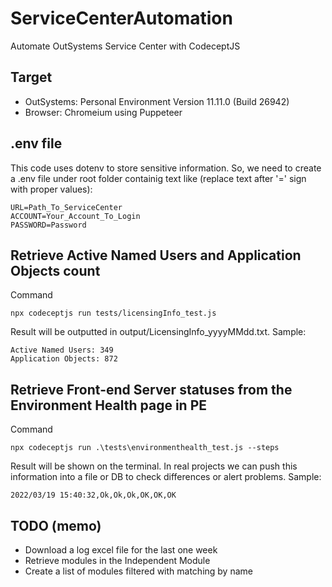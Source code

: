 # ServiceCenterAutomation
Automate OutSystems Service Center with CodeceptJS

## Target
- OutSystems: Personal Environment Version 11.11.0 (Build 26942)
- Browser: Chromeium using Puppeteer

## .env file
This code uses dotenv to store sensitive information.
So, we need to create a .env file under root folder containig text like (replace text after '=' sign with proper values):
```
URL=Path_To_ServiceCenter
ACCOUNT=Your_Account_To_Login
PASSWORD=Password
```

## Retrieve Active Named Users and Application Objects count
Command
```
npx codeceptjs run tests/licensingInfo_test.js
```

Result will be outputted in output/LicensingInfo_yyyyMMdd.txt.
Sample:
```
Active Named Users: 349
Application Objects: 872
```

## Retrieve Front-end Server statuses from the Environment Health page in PE
Command
```
npx codeceptjs run .\tests\environmenthealth_test.js --steps
```

Result will be shown on the terminal.
In real projects we can push this information into a file or DB to check differences or alert problems.
Sample:
```
2022/03/19 15:40:32,Ok,Ok,Ok,OK,OK,OK
```

## TODO (memo)
- Download a log excel file for the last one week
- Retrieve modules in the Independent Module
- Create a list of modules filtered with matching by name
